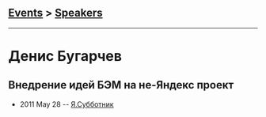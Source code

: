 ## [Events](../README.md) > [Speakers](../speakers.md)
---

# Денис Бугарчев

## Внедрение идей БЭМ на не-Яндекс проект
- 2011 May 28 -- [Я.Субботник](https://events.yandex.ru/lib/talks/235/)    
